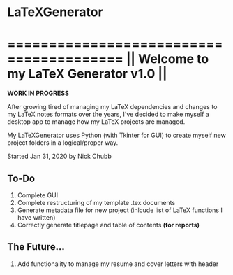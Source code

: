 # LaTeXGenerator

========================================
|| Welcome to my LaTeX Generator v1.0 ||
========================================

**WORK IN PROGRESS**

After growing tired of managing my LaTeX dependencies and changes to my LaTeX notes formats over the years, I've decided to make myself a desktop app to manage how my LaTeX projects are managed.

My LaTeXGenerator uses Python (with Tkinter for GUI) to create myself new project folders in a logical/proper way.

Started Jan 31, 2020 by Nick Chubb

## To-Do

1) Complete GUI
2) Complete restructuring of my template .tex documents
3) Generate metadata file for new project (inlcude list of LaTeX functions I have written)
4) Correctly generate titlepage and table of contents **(for reports)**

## The Future...

1) Add functionality to manage my resume and cover letters with header